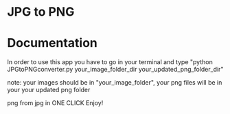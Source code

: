 # JPG to PNG

# Documentation
In order to use this app you have to go in your terminal and type "python JPGtoPNGconverter.py your_image_folder_dir your_updated_png_folder_dir"

note: your images should be in "your_image_folder",
your png files will be in your your updated png folder


png from jpg in ONE CLICK
Enjoy!
